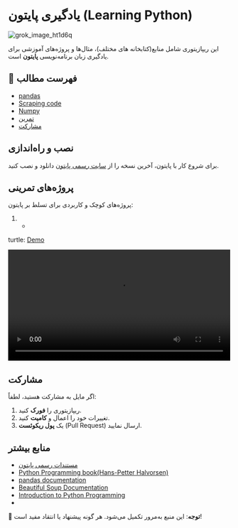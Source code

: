 # یادگیری پایتون (Learning Python)  
![grok_image_ht1d6q](https://github.com/user-attachments/assets/68a74f1e-5267-4b6a-af85-6a22c0dbf954)




این ریپازیتوری شامل منابع(کتابخانه های مختلف)، مثال‌ها و پروژه‌های آموزشی برای یادگیری زبان برنامه‌نویسی **پایتون** است.  

## 🚀 فهرست مطالب  
- [pandas](https://github.com/PayamFekri/LPY-inFarsi-Learn-Python-In-Farsi-/tree/main/pandas)  
- [Scraping code](https://github.com/PayamFekri/LPY-inFarsi-Learn-Python-In-Farsi-/tree/main/scrapingCode)
- [Numpy](https://github.com/PayamFekri/LPY-inFarsi-Learn-Python-In-Farsi-/tree/main/Numpy)
- [تمرین](https://github.com/PayamFekri/LPY-inFarsi-Learn-Python-In-Farsi-/tree/main/Practice)
- [مشارکت](https://github.com/PayamFekri/LPY-inFarsi-Learn-Python-In-Farsi-?tab=readme-ov-file#%D9%85%D8%B4%D8%A7%D8%B1%DA%A9%D8%AA)

## نصب و راه‌اندازی  
برای شروع کار با پایتون، آخرین نسخه را از [سایت رسمی پایتون](https://www.python.org/downloads/) دانلود و نصب کنید.

## پروژه‌های تمرینی  
پروژه‌های کوچک و کاربردی برای تسلط بر پایتون:  
1. - 
turtle:
[Demo](https://github.com/user-attachments/assets/5f689d81-0cd1-4706-8d1b-0f5793b4029c)

<video src="C:\Users\ofogh\Desktop\git repo\LPY-inFarsi-Learn-Python-In-Farsi-\turtle\results\3v.mp4" controls width="500"></video>





## مشارکت  
اگر مایل به مشارکت هستید، لطفاً:  
1. ریپازیتوری را **فورک** کنید.  
2. تغییرات خود را اعمال و **کامیت** کنید.  
3. یک **پول ریکوئست** (Pull Request) ارسال نمایید.  

## منابع بیشتر  
- [مستندات رسمی پایتون](https://docs.python.org/3/)  
- [Python Programming book(Hans-Petter Halvorsen) ](https://www.halvorsen.blog/documents/programming/python/resources/Python%20Programming.pdf)
- [pandas documentation](https://pandas.pydata.org/docs/)
- [Beautiful Soup Documentation](https://www.crummy.com/software/BeautifulSoup/bs4/doc/)
- [Introduction to Python Programming](https://assets.openstax.org/oscms-prodcms/media/documents/Introduction_to_Python_Programming_-_WEB.pdf)
- 
📌 **توجه**: این منبع به‌مرور تکمیل می‌شود. هر گونه پیشنهاد یا انتقاد مفید است!

